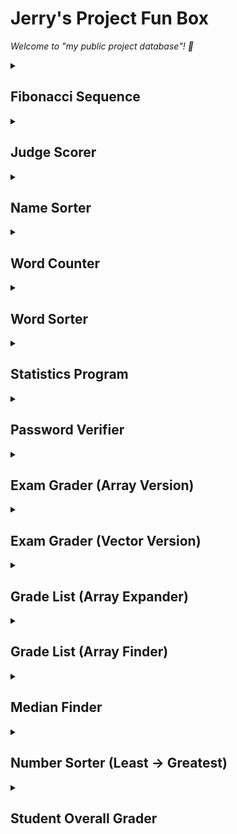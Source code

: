 # Jerry's Project Fun Box

_Welcome to "my public project database"! :wave:_

<details id=1>
<summary><h2>Fibonacci Sequence</h2></summary>

_Welcome to "Introduction to GitHub"! :wave:_

</details>

<details id=2>
<summary><h2>Judge Scorer</h2></summary>

_You created a branch! :tada:_

</details>

<details id=3>
<summary><h2>Name Sorter</h2></summary>

_You created a branch! :tada:_

</details>

<details id=4>
<summary><h2>Word Counter</h2></summary>

_You created a branch! :tada:_

</details>

<details id=5>
<summary><h2>Word Sorter</h2></summary>

_You created a branch! :tada:_

</details>

<details id=6>
<summary><h2>Statistics Program</h2></summary>

_You created a branch! :tada:_

</details>

<details id=7>
<summary><h2>Password Verifier</h2></summary>

_You created a branch! :tada:_

</details>

<details id=8>
<summary><h2>Exam Grader (Array Version)</h2></summary>

_You created a branch! :tada:_

</details>

<details id=9>
<summary><h2>Exam Grader (Vector Version)</h2></summary>

_You created a branch! :tada:_

</details>

<details id=10>
<summary><h2>Grade List (Array Expander)</h2></summary>

_You created a branch! :tada:_

</details>

<details id=11>
<summary><h2>Grade List (Array Finder)</h2></summary>

_You created a branch! :tada:_

</details>

<details id=12>
<summary><h2>Median Finder</h2></summary>

_You created a branch! :tada:_

</details>

<details id=13>
<summary><h2>Number Sorter (Least -> Greatest)</h2></summary>

_You created a branch! :tada:_

</details>

<details id=14>
<summary><h2>Student Overall Grader</h2></summary>

_You created a branch! :tada:_

-----------------------------------
<!-- 
  <<< Author notes: Finish >>> 
  Review what we learned, ask for feedback, provide next steps.
-->

<details id=X open>
<summary><h2>Finish</h2></summary>

_Congratulations friend, you've completed this course and joined the world of developers!_

<img src=https://octodex.github.com/images/collabocats.jpg alt=celebrate width=300 align=right>

Here's a recap of your accomplishments:

- You learned about GitHub, repositories, branches, commits, and pull requests.
- You created a branch, a commit, and a pull request.
- You merged a pull request.
- You made your first contribution! :tada:

### What's next?

  If you'd like to make a profile README, use the simplified instructions below or follow the instructions in the [Managing your profile README](https://docs.github.com/account-and-profile/setting-up-and-managing-your-github-profile/customizing-your-profile/managing-your-profile-readme) article.
  1. Make a new public repository with a name that matches your GitHub username.
  2. Create a file named `README.md` in its root. The "root" means not inside any folder in your repository.
  3. Edit the contents of the `README.md` file.
  4. If you created a new branch for your file, open and merge a pull request on your branch.
  5. We'd love to see your new profile! Share your profile on social media and tag us!
  6. Lastly, we'd love to hear what you thought of this course [in our discussion board](https://github.com/skills/.github/discussions).

Check out these resources to learn more or get involved:
- Are you a student? Check out the [Student Developer Pack](https://education.github.com/pack).
- [Take another GitHub Skills course](https://github.com/skills).
- [Read the GitHub Getting Started docs](https://docs.github.com/en/get-started).
- To find projects to contribute to, check out [GitHub Explore](https://github.com/explore).

</details>
